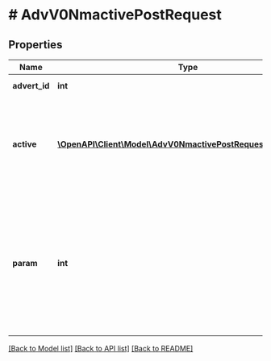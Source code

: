 # # AdvV0NmactivePostRequest

## Properties

Name | Type | Description | Notes
------------ | ------------- | ------------- | -------------
**advert_id** | **int** | Идентификатор кампании |
**active** | [**\OpenAPI\Client\Model\AdvV0NmactivePostRequestActiveInner[]**](AdvV0NmactivePostRequestActiveInner.md) | Массив значений активности для номенклатур. &lt;br&gt; Максимальноe количество номенклатур в запросе &#x60;50&#x60;. |
**param** | **int** | Параметр, для которого будет внесено изменение, должен быть значением &#x60;subjectId&#x60; (для кампании в поиске и рекомендациях) или &#x60;setId&#x60; (для кампании в карточке товара). |

[[Back to Model list]](../../README.md#models) [[Back to API list]](../../README.md#endpoints) [[Back to README]](../../README.md)
